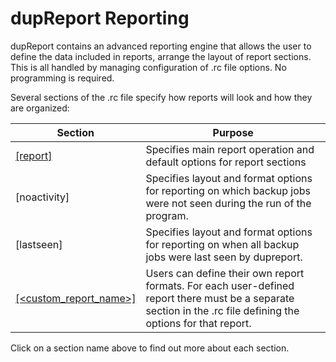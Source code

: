 # dupReport Reporting

dupReport contains an advanced reporting engine that allows the user to define the data included in reports, arrange the layout of report sections. This is all handled by managing configuration of .rc file options. No programming is required.

Several sections of the .rc file specify how reports will look and how they are organized:

| Section                                                  | Purpose                                                      |
| -------------------------------------------------------- | ------------------------------------------------------------ |
| [[report]](Reporting-ReportSection.md)                   | Specifies main report operation and default options for report sections |
| [noactivity]                                             | Specifies layout and format options for reporting on which backup jobs were not seen during the run of the program. |
| [lastseen]                                               | Specifies layout and format options for reporting on when all backup jobs were last seen by dupreport. |
| [[\<custom_report_name>]](Reporting-CustomReportSpec.md) | Users can define their own report formats. For each user-defined report there must be a separate section in the .rc file defining the options for that report. |

Click on a section name above to find out more about each section.